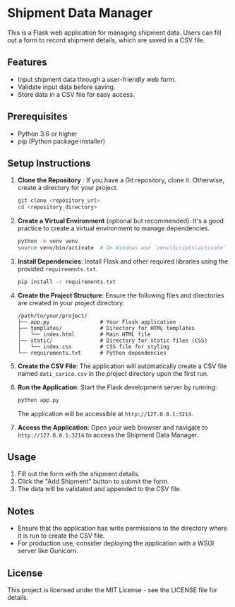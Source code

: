 
# Shipment Data Manager

This is a Flask web application for managing shipment data. Users can fill out a form to record shipment details, which are saved in a CSV file.

## Features

- Input shipment data through a user-friendly web form.
- Validate input data before saving.
- Store data in a CSV file for easy access.

## Prerequisites

- Python 3.6 or higher
- pip (Python package installer)

## Setup Instructions

1. **Clone the Repository** :
   If you have a Git repository, clone it. Otherwise, create a directory for your project.

   ```bash
   git clone <repository_url>
   cd <repository_directory>
   ```

2. **Create a Virtual Environment** (optional but recommended):
   It's a good practice to create a virtual environment to manage dependencies.

   ```bash
   python -m venv venv
   source venv/bin/activate  # On Windows use `venv\Scripts\activate`
   ```

3. **Install Dependencies**:
   Install Flask and other required libraries using the provided `requirements.txt`.

   ```bash
   pip install -r requirements.txt
   ```

4. **Create the Project Structure**:
   Ensure the following files and directories are created in your project directory:

   ```
   /path/to/your/project/
   ├── app.py                # Your Flask application
   ├── templates/            # Directory for HTML templates
   │   └── index.html        # Main HTML file
   ├── static/               # Directory for static files (CSS)
   │   └── index.css         # CSS file for styling
   └── requirements.txt      # Python dependencies
   ```


5. **Create the CSV File**:
   The application will automatically create a CSV file named `dati_carico.csv` in the project directory upon the first run.

6. **Run the Application**:
   Start the Flask development server by running:

   ```bash
   python app.py
   ```

   The application will be accessible at `http://127.0.0.1:3214`.

7. **Access the Application**:
   Open your web browser and navigate to `http://127.0.0.1:3214` to access the Shipment Data Manager.

## Usage

1. Fill out the form with the shipment details.
2. Click the "Add Shipment" button to submit the form.
3. The data will be validated and appended to the CSV file.

## Notes

- Ensure that the application has write permissions to the directory where it is run to create the CSV file.
- For production use, consider deploying the application with a WSGI server like Gunicorn.

## License

This project is licensed under the MIT License - see the LICENSE file for details.
